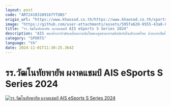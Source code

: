 ```yaml
---
layout: post
code: "ART24103109167YTUNS"
origin_url: "https://www.khaosod.co.th/https://www.khaosod.co.th/sports/news_9482951"
image: "https://github.com/user-attachments/assets/595fa620-9555-43a8-89d4-89dc1548f561"
title: "รร.วัฒโนทัยพายัพ ผงาดแชมป์ AIS eSports S Series 2024"
description: "AIS ตอกย้ำภารกิจขับเคลื่อนการเติบโตของอุตสาหกรรมอีสปอร์ตในประเทศไทย ด้วยการเปิดพื้นที่ให้เยาวชนได้โชว์ศักยภาพด้านอีสปอร์ต ผ่านเวทีการแข่งขัน"
category: "SPORTS"
language: "th"
date: 2024-11-01T11:30:25.364Z
---
```


# รร.วัฒโนทัยพายัพ ผงาดแชมป์ AIS eSports S Series 2024

[![รร.วัฒโนทัยพายัพ ผงาดแชมป์ AIS eSports S Series 2024](https://www.khaosod.co.th/wpapp/uploads/2024/10/sc.jpg "รร.วัฒโนทัยพายัพ ผงาดแชมป์ AIS eSports S Series 2024")](https://www.khaosod.co.th/wpapp/uploads/2024/10/sc.jpg)
